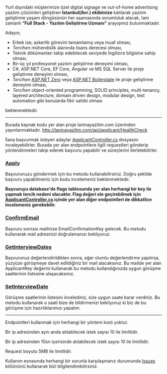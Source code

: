 Yurt dışındaki müşterimize özel digital signage ve out-of-home advertising yazılım çözümleri geliştiren **İstanbul(Avr.) ekibimize** katılarak yazılım geliştirme yaşam döngüsünün her aşamasında sorumluluk alacak, tam zamanlı **“Full Stack - Yazılım Geliştirme Uzmanı”** arayışımız bulunmaktadır.

Adayın;

- Erkek ise; askerlik görevini tamamlamış veya muaf olması,
- *Tercihen* mühendislik alanında lisans derecesi olması,
- Teknik dökümanları takip edebilecek seviyede İngilizce bilgisine sahip olması,
- Bir-üç yıl profesyonel yazılım geliştirme deneyimi olması,
- C#, ASP.NET Core, EF Core, Angular ve MS SQL Server ile proje geliştirme deneyimi olması,
- *Tercihen* [ASP.NET Zero](https://aspnetzero.com/) veya [ASP.NET Boilerplate](https://aspnetboilerplate.com) ile proje geliştirme deneyimi olması,
- *Tercihen* object-oriented programming, SOLID principles, multi-tenancy, layered architecture, domain driven design, modular design, test automation gibi konularda fikir sahibi olması

beklenmektedir.

---

Burada kaynak kodu yer alan proje laninayazilim.com üzerinden yayınlanmaktadır. 
http://laninayazilim.com/api/applicant/HealthCheck

İlana başvurmak isteyen adaylar [ApplicantController.cs](https://github.com/laninayazilim/LaNina.Public.Web.Api/blob/master/Controllers/ApplicantController.cs) dosyasını inceleyebilirler. Burada yer alan endpointlere ilgili requestleri gönderip
yönlendirmeleri takip ederek başvuru yapabilir ve süreçlerini ilerletebilirler.

### [Apply](https://github.com/laninayazilim/LaNina.Public.Web.Api/blob/b82992ac75c3e6f8898ceb701e0e7c292ac77aef/Controllers/ApplicantController.cs#L46) 
Başvurunuzu göndermek için bu metodu kullanabilirsiniz. Doğru şekilde başvuru yapabilmeniz için kodu incelemeniz beklenmektedir.

**Başvuruyu database'de flags tablosunda yer alan herhangi bir key ile yapmak tercih nedeni olacaktır. Flag değeri ele geçirebilmek için [ApplicantController.cs](https://github.com/laninayazilim/LaNina.Public.Web.Api/blob/master/Controllers/ApplicantController.cs) içinde yer alan diğer endpointleri de dikkatlice incelemeniz gerekebilir.**

### [ConfirmEmail](https://github.com/laninayazilim/LaNina.Public.Web.Api/blob/b82992ac75c3e6f8898ceb701e0e7c292ac77aef/Controllers/ApplicantController.cs#L135) 
Başvuru sonrası mailinize EmailConfirmationKey gelecek. Bu metodu kullanarak mail adresinizi doğrulamanızı bekliyoruz.

### [GetInterviewDates](https://github.com/laninayazilim/LaNina.Public.Web.Api/blob/b82992ac75c3e6f8898ceb701e0e7c292ac77aef/Controllers/ApplicantController.cs#L166) 
Başvurunuz değerlendirildikten sonra, eğer olumlu değerlendirme yapılırsa, yüzyüze görüşmeye davet edildiğiniz bir mail alacaksınız. Bu mailde yer alan ApplicantKey değerini kullanarak bu metodu kullandığınızda uygun görüşme saatlerinin listesine ulaşacaksınız. 

### [SetInterviewDate](https://github.com/laninayazilim/LaNina.Public.Web.Api/blob/b82992ac75c3e6f8898ceb701e0e7c292ac77aef/Controllers/ApplicantController.cs#L204) 
Görüşme saatlerinin listesini incelediniz, size uygun saate karar verdiniz. Bu metodu kullanarak o saati bize de bildirmenizi bekliyoruz ki biz de bu görüşme için hazırlıklarımızı yapalım.

---

Endpointleri kullanmak için herhangi bir yöntem kısıtı yoktur.

Bir ip adresinden aynı anda atılabilecek istek sayısı 10 ile limitlidir.

Bir ip adresinden 10sn içerisinde atılabilecek istek sayısı 10 ile limitlidir.

Request boyutu 5MB ile limitlidir.

Kullanım esnasında herhangi bir sorunla karşılaşmanız durumunda [Issues](https://github.com/laninayazilim/LaNina.Public.Web.Api/issues) bölümünü kullanarak bizi bilgilendirebilirsiniz.

